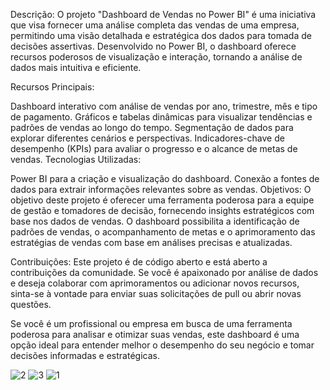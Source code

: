 Descrição:
O projeto "Dashboard de Vendas no Power BI" é uma iniciativa que visa fornecer uma análise completa das vendas de uma empresa, permitindo uma visão detalhada e estratégica dos dados para tomada de decisões assertivas. Desenvolvido no Power BI, o dashboard oferece recursos poderosos de visualização e interação, tornando a análise de dados mais intuitiva e eficiente.

Recursos Principais:

Dashboard interativo com análise de vendas por ano, trimestre, mês e tipo de pagamento.
Gráficos e tabelas dinâmicas para visualizar tendências e padrões de vendas ao longo do tempo.
Segmentação de dados para explorar diferentes cenários e perspectivas.
Indicadores-chave de desempenho (KPIs) para avaliar o progresso e o alcance de metas de vendas.
Tecnologias Utilizadas:

Power BI para a criação e visualização do dashboard.
Conexão a fontes de dados para extrair informações relevantes sobre as vendas.
Objetivos:
O objetivo deste projeto é oferecer uma ferramenta poderosa para a equipe de gestão e tomadores de decisão, fornecendo insights estratégicos com base nos dados de vendas. O dashboard possibilita a identificação de padrões de vendas, o acompanhamento de metas e o aprimoramento das estratégias de vendas com base em análises precisas e atualizadas.

Contribuições:
Este projeto é de código aberto e está aberto a contribuições da comunidade. Se você é apaixonado por análise de dados e deseja colaborar com aprimoramentos ou adicionar novos recursos, sinta-se à vontade para enviar suas solicitações de pull ou abrir novas questões.

Se você é um profissional ou empresa em busca de uma ferramenta poderosa para analisar e otimizar suas vendas, este dashboard é uma opção ideal para entender melhor o desempenho do seu negócio e tomar decisões informadas e estratégicas.


![2](https://github.com/GleisonAmorim/Projetos-PowerBI/assets/54336609/9e5f6ae7-0a53-42aa-800c-33d06eab36fa)
![3](https://github.com/GleisonAmorim/Projetos-PowerBI/assets/54336609/0f392834-d657-4bfc-911e-1c211ed58119)
![1](https://github.com/GleisonAmorim/Projetos-PowerBI/assets/54336609/fb7bd7e0-66f8-4289-9bf9-663d7562bc05)
